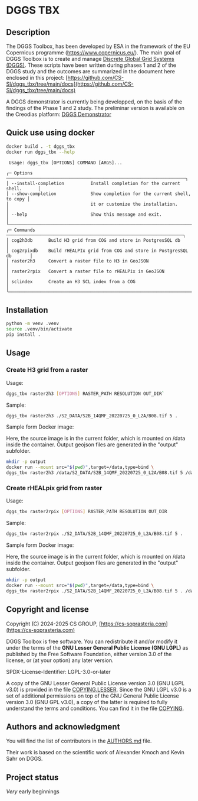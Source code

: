 # DGGS TBX

## Description

The DGGS Toolbox, has been developed by ESA in the framework of the EU Copernicus programme (https://www.copernicus.eu/).
The main goal of DGGS Toolbox is to create and manage [Discrete Global Grid Systems (DGGS)](https://docs.ogc.org/as/20-040r3/20-040r3.html). These scripts have been written during phases 1 and 2 of the DGGS study and the outcomes are summarized in the document here enclosed in this project: [https://github.com/CS-SI/dggs_tbx/tree/main/docs](https://github.com/CS-SI/dggs_tbx/tree/main/docs)

A DGGS demonstrator is currently being developped, on the basis of the findings of the Phase 1 and 2 study.
The preliminar version is available on the Creodias platform: [DGGS Demonstrator](https://s2mpc-dggs.csgroup.space/demo/)

## Quick use using docker

```bash
docker build . -t dggs_tbx
docker run dggs_tbx --help
```

```text
 Usage: dggs_tbx [OPTIONS] COMMAND [ARGS]...

╭─ Options ────────────────────────────────────────────────────────────────────╮
│ --install-completion          Install completion for the current shell.      │
│ --show-completion             Show completion for the current shell, to copy │
│                               it or customize the installation.              │
│ --help                        Show this message and exit.                    │
╰──────────────────────────────────────────────────────────────────────────────╯
╭─ Commands ───────────────────────────────────────────────────────────────────╮
│ cog2h3db      Build H3 grid from COG and store in PostgresSQL db             │
│ cog2rpixdb    Build rHEALPIx grid from COG and store in PostgresSQL db       │
│ raster2h3     Convert a raster file to H3 in GeoJSON                         │
│ raster2rpix   Convert a raster file to rHEALPix in GeoJSON                   │
│ sclindex      Create an H3 SCL index from a COG                              │
╰──────────────────────────────────────────────────────────────────────────────╯
```

## Installation

```bash
python -m venv .venv
source .venv/bin/activate
pip install .
```

## Usage

### Create H3 grid from a raster

Usage:

```bash
dggs_tbx raster2h3 [OPTIONS] RASTER_PATH RESOLUTION OUT_DIR`
```

Sample:

```bash
dggs_tbx raster2h3 ./S2_DATA/S2B_14QMF_20220725_0_L2A/B08.tif 5 .
```

Sample form Docker image:

Here, the source image is in the current folder, which is mounted on /data
inside the container. Output geojson files are generated in the "output"
subfolder.

```bash
mkdir -p output
docker run --mount src="$(pwd)",target=/data,type=bind \
dggs_tbx raster2h3 /data/S2_DATA/S2B_14QMF_20220725_0_L2A/B08.tif 5 /data/output/
```

### Create rHEALpix grid from raster

Usage:

```bash
dggs_tbx raster2rpix [OPTIONS] RASTER_PATH RESOLUTION OUT_DIR
```

Sample:

```bash
dggs_tbx raster2rpix ./S2_DATA/S2B_14QMF_20220725_0_L2A/B08.tif 5 .
```

Sample form Docker image:

Here, the source image is in the current folder, which is mounted on /data
inside the container. Output geojson files are generated in the "output"
subfolder.

```bash
mkdir -p output
docker run --mount src="$(pwd)",target=/data,type=bind \
dggs_tbx raster2rpix ./S2_DATA/S2B_14QMF_20220725_0_L2A/B08.tif 5 . /data/output/
```

## Copyright and license

Copyright (C) 2024-2025 CS GROUP, [https://cs-soprasteria.com](https://cs-soprasteria.com)

DGGS Toolbox is free software. You can redistribute it and/or modify it under
the terms of the **GNU Lesser General Public License (GNU LGPL)** as published
by the Free Software Foundation, either version 3.0 of the license, or (at
your option) any later version.

SPDX-License-Identifier: LGPL-3.0-or-later

A copy of the GNU Lesser General Public License version 3.0 (GNU LGPL v3.0) is
provided in the file [COPYING.LESSER](COPYING.LESSER). Since the GNU LGPL v3.0
is a set of additional permissions on top of the GNU General Public License
version 3.0 (GNU GPL v3.0), a copy of the latter is required to fully
understand the terms and conditions. You can find it in the file
[COPYING](COPYING).

## Authors and acknowledgment

You will find the list of contributors in the [AUTHORS.md](AUTHORS.md) file.

Their work is based on the scientific work of Alexander Kmoch and Kevin Sahr
on DGGS.

## Project status

_Very_ early beginnings
